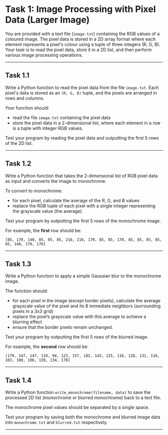 # Task 1: Image Processing with Pixel Data (Larger Image)

You are provided with a text file (`image.txt`) containing the RGB values of a coloured image. The pixel data is stored in a 2D array format where each element represents a pixel's colour using a tuple of three integers (R, G, B). Your task is to read the pixel data, store it in a 2D list, and then perform various image processing operations.

---

## Task 1.1

Write a Python function to read the pixel data from the file `image.txt`. Each pixel's data is stored as an `(R, G, B)` tuple, and the pixels are arranged in rows and columns. 

Your function should:
- read the file `image.txt` containing the pixel data
- store the pixel data in a 2-dimensional list, where each element in a row is a tuple with integer RGB values.

Test your program by reading the pixel data and outputting the first 5 rows of the 2D list.

---

## Task 1.2

Write a Python function that takes the 2-dimensional list of RGB pixel data as input and converts the image to monochrome. 

To convert to monochrome:
- for each pixel, calculate the average of the R, G, and B values
- replace the RGB tuple of each pixel with a single integer representing the grayscale value (the average).

Test your program by outputting the first 5 rows of the monochrome image.

For example, the **first** row should be:

`[85, 170, 140, 85, 85, 85, 216, 216, 170, 85, 85, 170, 85, 85, 85, 85, 85, 140, 170, 170]`

---

## Task 1.3

Write a Python function to apply a simple Gaussian blur to the monochrome image. 

The function should:
- for each pixel in the image (except border pixels), calculate the average grayscale value of the pixel and its 8 immediate neighbors (surrounding pixels in a 3x3 grid)
- replace the pixel’s grayscale value with this average to achieve a blurring effect
- ensure that the border pixels remain unchanged.

Test your program by outputting the first 5 rows of the blurred image.

For example, the **second** row should be:

`[170, 147, 147, 119, 94, 123, 157, 182, 143, 125, 116, 128, 131, 116, 103, 100, 106, 130, 134, 170]`

---

## Task 1.4

Write a Python function `write_monochrome(filename, data)` to save the processed 2D list (monochrome or blurred monochrome) back to a text file.

The monochrome pixel values should be separated by a single space.

Test your program by saving both the monochrome and blurred image data into `monochrome.txt` and `blurred.txt` respectively.

---
